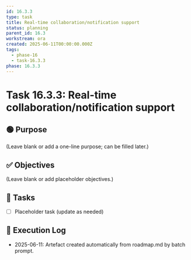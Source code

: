 ```yaml
---
id: 16.3.3
type: task
title: Real-time collaboration/notification support
status: planning
parent_id: 16.3
workstream: ora
created: 2025-06-11T00:00:00.000Z
tags:
  - phase-16
  - task-16.3.3
phase: 16.3.3
---
```


# Task 16.3.3: Real-time collaboration/notification support

## 🟢 Purpose

(Leave blank or add a one-line purpose; can be filled later.)

## ✅ Objectives

(Leave blank or add placeholder objectives.)

## 🔨 Tasks

- [ ] Placeholder task (update as needed)

## 🧾 Execution Log

- 2025-06-11: Artefact created automatically from roadmap.md by batch prompt.
